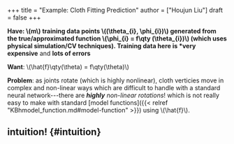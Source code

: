+++
title = "Example: Cloth Fitting Prediction"
author = ["Houjun Liu"]
draft = false
+++

**Have:  \\(m\\) training data points \\((\theta\_{i}, \phi\_{i})\\) generated from the true/approximated function \\(\phi\_{i} = f\qty (\theta\_{i})\\) (which uses physical simulation/CV techniques). Training data here is \*very expensive** and **lots of errors**

**Want**: \\(\hat{f}\qty(\theta) = f\qty(\theta)\\)

**Problem**: as joints rotate (which is highly nonlinear), cloth verticies move in complex and non-linear ways which are difficult to handle with a standard neural network---there are _**highly** non-linear rotations_! which is not really easy to make with standard [model functions]({{< relref "KBhmodel_function.md#model-function" >}}) using \\(\hat{f}\\).


## intuition! {#intuition}
